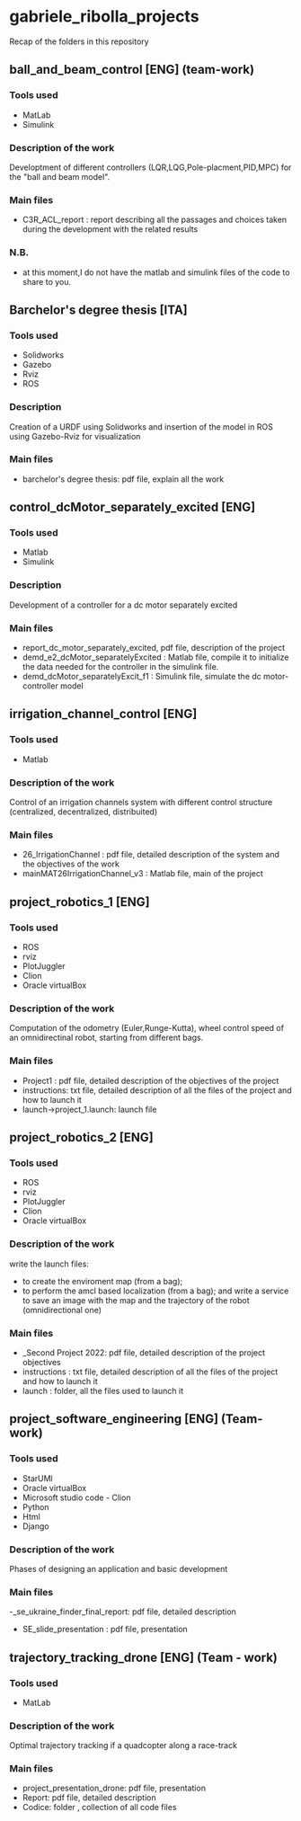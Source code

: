 # gabriele_ribolla_projects
Recap of the folders in this repository

## ball_and_beam_control [ENG] (team-work)
### Tools used
- MatLab
- Simulink
### Description of the work
Developtment of different controllers (LQR,LQG,Pole-placment,PID,MPC) for the "ball and beam model".
### Main files
- C3R_ACL_report : report describing all the passages and choices taken during the development with the related results 
### N.B.
- at this moment,I do not have the matlab and simulink files of the code to share to you. 

## Barchelor's degree thesis [ITA]
### Tools used
- Solidworks
- Gazebo
- Rviz 
- ROS
### Description
Creation of a URDF using Solidworks and insertion 
of the model in ROS using Gazebo-Rviz for visualization
### Main files
- barchelor's degree thesis: pdf file, explain all the work

## control_dcMotor_separately_excited [ENG]
### Tools used
- Matlab 
- Simulink
### Description
Development of a controller for a dc motor separately excited
### Main files
- report_dc_motor_separately_excited, pdf file, description of the project
- demd_e2_dcMotor_separatelyExcited : Matlab file, compile it to initialize the data needed for the controller in the simulink file.
- demd_dcMotor_separatelyExcit_f1 : Simulink file, simulate the dc motor-controller model
## irrigation_channel_control [ENG]
### Tools used
- Matlab 
### Description of the work
Control of an irrigation channels system with different control structure (centralized, decentralized, distribuited)
### Main files
- 26_IrrigationChannel : pdf file, detailed description of the system and the  objectives of the work
- mainMAT26IrrigationChannel_v3 : Matlab file, main of the project

## project_robotics_1 [ENG]
### Tools used
- ROS
- rviz
- PlotJuggler
- Clion
- Oracle virtualBox
### Description of the work
Computation of the odometry (Euler,Runge-Kutta), wheel control speed of an omnidirectinal robot, starting from different bags.
### Main files
- Project1 : pdf file, detailed description of the objectives of the project
- instructions: txt file, detailed description of all the files of the  project and how to launch it
- launch->project_1.launch: launch file

## project_robotics_2 [ENG]
### Tools used
- ROS
- rviz
- PlotJuggler
- Clion
- Oracle virtualBox
### Description of the work
write the launch files: 
- to create the enviroment map (from a bag);
- to perform the amcl based localization (from a bag);
and write a service to save an image with the map and the trajectory of the robot (omnidirectional one)

### Main files
- _Second Project 2022: pdf file, detailed description of the project objectives
- instructions : txt file, detailed description of all the files of the project and how to launch it
- launch : folder, all the files used to launch it
## project_software_engineering [ENG] (Team-work)
### Tools used
- StarUMl
- Oracle virtualBox
- Microsoft studio code - Clion 
- Python
- Html
- Django
### Description of the work
Phases of designing an application and basic development
### Main files
-_se_ukraine_finder_final_report: pdf file, detailed description 
- SE_slide_presentation : pdf file, presentation 

## trajectory_tracking_drone [ENG] (Team - work)
### Tools used
- MatLab
### Description of the work
Optimal trajectory tracking if a quadcopter along a race-track
### Main files
- project_presentation_drone: pdf file, presentation 
- Report: pdf file, detailed description 
- Codice: folder , collection of all code files 
